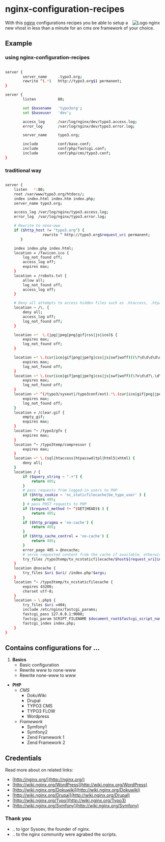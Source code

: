 nginx-configuration-recipes 
===========================

<a href="http://nginx.org/">
<img src="http://upload.wikimedia.org/wikipedia/de/thumb/2/2c/Nginx_Logo.svg/200px-Nginx_Logo.svg.png" alt="Logo nginx" align="right"></a>

With this [nginx](http://nginx.org/) configurations recipes you be able to setup a new vhost in less than a minute for an cms ore framework of your choice. 

## Example

### using nginx-configuration-recipes

```bash

server {
		server_name		.typo3.org;
		rewrite ^(.*) 	http://typo3.org$1 permanent;
}

server {
		listen			80;

		set $basename 	'typo3org';
		set $baseuser 	'dev';

		access_log		/var/log/nginx/dev/typo3.access.log;
		error_log		/var/log/nginx/dev/typo3.error.log;

		server_name		typo3.org;

		include			conf/base.conf;
		include			conf/php/fastcgi.conf;
		include			conf/php/cms/typo3.conf;
}
```

### traditional way
```bash

server {
    listen   *:80;
    root /var/www/typo3.org/htdocs/;
    index index.html index.htm index.php;
    server_name typo3.org;

    access_log /var/log/nginx/typo3.access.log;
    error_log  /var/log/nginx/typo3.error.log;

	# Rewrite to none-www
    if ($http_host != "typo3.org") {
                 rewrite ^ http://typo3.org$request_uri permanent;
       }

    index index.php index.html;
    location = /favicon.ico {
        log_not_found off;
        access_log off;
        expires max;
    }
    location = /robots.txt {
        allow all;
        log_not_found off;
        access_log off;
    }

    # Deny all attempts to access hidden files such as .htaccess, .htpasswd, .DS_Store (Mac).
    location ~ /\. {
        deny all;
        access_log off;
        log_not_found off;
    }

    location ~*  \.(jpg|jpeg|png|gif|css|js|ico)$ {
        expires max;
        log_not_found off;
    }

    location ~* \.(cur|ico|gif|png|jpe?g|css|js|swf|woff)((\?\d\d\d\d\d\d\d\d\d\d)|(\?s=\d\d\d\d\d\d\d\d\d\d))$ {
        expires max;
        log_not_found off;
    }
    location ~* \.(cur|ico|gif|png|jpe?g|css|js|swf|woff)(\?v\d\d?\.\d\d?\.\d\d?)$ {
        expires max;
        log_not_found off;
    }
    location ~* ^(/typo3/sysext|/typo3conf/ext).*\.(cur|ico|gif|png|jpe?g|css|js|swf|woff) {
        expires max;
        log_not_found off;
    }
    location = /clear.gif {
        empty_gif;
        expires max;
    }
    location ^~ /typo3/gfx {
        expires max;
    }
    location ^~ /typo3temp/compressor {
        expires max;
    }
    location ~* \.(sql|htaccess|htpasswd|tpl|html5|xhtml) {
        deny all;
    }
    location / {
        if ($query_string ~ ".+") {
            return 405;
        }
        # pass requests from logged-in users to PHP
        if ($http_cookie ~ 'nc_staticfilecache|be_typo_user' ) {
            return 405;
        } # pass POST requests to PHP
        if ($request_method !~ ^(GET|HEAD)$ ) {
            return 405;
        }
        if ($http_pragma = 'no-cache') {
            return 405;
        }
        if ($http_cache_control = 'no-cache') {
            return 405;
        }
        error_page 405 = @nocache;
        # serve requested content from the cache if available, otherwise pass the request to PHP
        try_files /typo3temp/tx_ncstaticfilecache/$host${request_uri}index.html @nocache;
    }
    location @nocache {
        try_files $uri $uri/ /index.php?$args;
    }
    location ^~ /typo3temp/tx_ncstaticfilecache {
        expires 43200;
        charset utf-8;
    }
    location ~ \.php$ {
        try_files $uri =404;
        include /etc/nginx/fastcgi_params;
        fastcgi_pass 127.0.0.1:9000;
        fastcgi_param SCRIPT_FILENAME $document_root$fastcgi_script_name;
        fastcgi_index index.php;
    }
}
```


## Contains configurations for ...

1. **Basics**
   - Basic configuration  
   - Rewrite www to none-www
   - Rewrite none-www to www

- **PHP**
  - _CMS_
    - DokuWiki
    - Drupal
    - TYPO3 CMS
    - TYPO3 FLOW
    - Wordpress
  - _Framework_
    - Symfony1
    - Symfony2
    - Zend Framework 1
    - Zend Framework 2


## Credentials
Read more about on related links:

- [http://nginx.org/](http://nginx.org/)‎
- [http://wiki.nginx.org/WordPress](http://wiki.nginx.org/WordPress)‎
- [http://wiki.nginx.org/Dokuwiki](http://wiki.nginx.org/Dokuwiki)
- [http://wiki.nginx.org/Drupal](http://wiki.nginx.org/Drupal)
- [http://wiki.nginx.org/Typo](http://wiki.nginx.org/Typo3)
- [http://wiki.nginx.org/Symfony](http://wiki.nginx.org/Symfony)

### Thank you
 - .. to Igor Sysoev, the founder of nginx.
 - .. to the nginx community were agrabed the scripts.